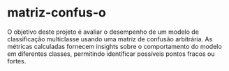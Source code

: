 # matriz-confus-o
O objetivo deste projeto é avaliar o desempenho de um modelo de classificação multiclasse usando uma matriz de confusão arbitrária. As métricas calculadas fornecem insights sobre o comportamento do modelo em diferentes classes, permitindo identificar possíveis pontos fracos ou fortes.
